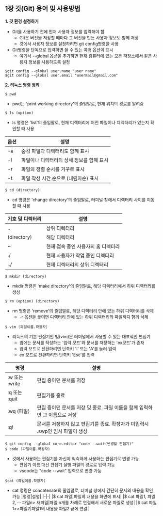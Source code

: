  ## 1장 깃(Git) 용어 및 사용방법

**1. 깃 환경 설정하기**

* Git을 사용하기 전에 먼저 사용자 정보를 입력해야 함
   * Git은 버전을 저장할 때마다 그 버전을 만든 사용자 정보도 함께 저장
   * 깃에서 사용자 정보를 설정하려면 git config명령을 사용
* Git명령을 단독으로 입력하면 쓸 수 있는 여러 옵션이 표시
   * 여기서 --global 옵션을 추가하면 현재 컴퓨터에 있는 모든 저장소에서 같은 사용자 정보를 사용하도록 설정

```git
$git config --global user.name "user name"
$git config --global user.email "usermail@gmail.com"
```

**2. 리눅스 명령 정리**

```git
$ pwd
```
* pwd는 'print working directory'의 줄임말로, 현재 위치의 경로를 알려줌

```git
$ ls (option)
```
* ls 명령은 'list'의 줄임말로, 현재 디렉터리에 어떤 파일이나 디렉터리가 있는지 확인할 때 사용

|옵션|설명|
|-|-|
|-a|숨김 파일과 디렉터리도 함께 표시|
|-l|파일이나 디렉터리의 상세 정보를 함께 표시|
|-r|파일의 정렬 순서를 거꾸로 표시|
|-t|파일 작성 시간 순으로 (내림차순) 표시|

```git
$ cd (directory)
```
* cd 명령은 'change directory'의 줄임말로, 터미널 창에서 디렉터리 사이를 이동할 때 사용

|기호 및 디렉터리|설명|
|-|-|
|..|상위 디렉터리|
|(directory)|해당 디렉터리|
|~|현재 접속 중인 사용자의 홈 디렉터리|
|./|현재 사용자가 작업 중인 디렉터리|
|../|현재 디렉터리의 상위 디렉터리|

```git
$ mkdir (directory)
```
* mkdir 명령은 'make directory'의 줄임말로, 해당 디렉터리에서 하위 디렉터리를 생성

```git
$ rm (option) (directory)
```
* rm 명령은 'remove'의 줄임말로, 해당 디렉터리 안에 있는 하위 디렉터리를 삭제
  * -r 옵션을 붙이면 디렉터리 안에 있는 하위 디렉터리와 파일까지 함께 삭제

```git
$ vim (파일이름.확장자)
```
* 리눅스의 기본 편집기인 빔(vim)은 터미널에서 사용할 수 있는 대표적인 편집기
  * 빔에는 문서를 작성하는 '입력 모드'와 문서를 저장하는 'ex모드'가 존재
  * 입력 모드로 전환하려면 단축키 'I' 또는 'A'를 눌러 입력
  * ex 모드로 전환하려면 단축키 'Esc'를 입력

|명령|설명|
|-|-|
|:w 또는 :write|편집 중이던 문서를 저장|
|:q 또는 :quit|편집기를 종료|
|:wq (파일)|편집 중이던 문서를 저장 및 종료. 파일 이름을 함께 입력하면 그 이름으로 저장|
|:q!|문서를 저장하지 않고 편집기를 종료. 확장자가 미입력시 .swp인 임시 파일이 생성|

```git
$ git config --global core.editor "code --wait(변경할 편집기)"
$ code (파일이름.확장자)
```
* 깃에서 사용하는 편집기를 자신이 익숙하게 사용하는 편집기로 변경 가능
  * 편집기 이름 대신 편집기 실행 파일의 경로로 입력 가능
  * vscode는 "code --wait" 입력으로 변경 가능

```git
$cat (파일이름.확장자)
```
* cat 명령은 concatenate의 줄임말로, 터미널 창에서 간단히 문서의 내용을 확인 가능
|명령|설명|
|-|-|
|$ cat 파일|파일의 내용을 화면에 표시|
|$ cat 파일1, 파일2, ··· 파일n> 새파일|파일 n개를 차례로 연결해서 새로운 파일로 생성|
|$ cat 파일1>>파일2|파일1의 내용을 파일2 끝에 연결|







   
